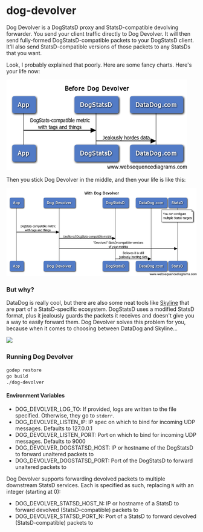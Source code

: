 # dog-devolver

Dog Devolver is a DogStatsD proxy and StatsD-compatible devolving forwarder. You send your client traffic directly to Dog Devolver. It will then send fully-formed DogStatsD-compatible packets to your DogStatsD client. It'll also send StatsD-compatible versions of those packets to any StatsDs that you want.

Look, I probably explained that poorly. Here are some fancy charts. Here's your life now:

![](before.png)

Then you stick Dog Devolver in the middle, and then your life is like this:

![](after.png)

### But why?

DataDog is really cool, but there are also some neat tools like [Skyline](https://github.com/etsy/skyline) that are part of a StatsD-specific ecosystem. DogStatsD uses a modified StatsD format, plus it jealously guards the packets it receives and doesn't give you a way to easily forward them. Dog Devolver solves this problem for you, because when it comes to choosing between DataDog and Skyline...

<img src="http://i.imgur.com/r3jMYTn.jpg" width=200></img>

### Running Dog Devolver

```
godep restore
go build
./dog-devolver
```

#### Environment Variables

* DOG_DEVOLVER_LOG_TO: If provided, logs are written to the file specified. Otherwise, they go to `stderr`.
* DOG_DEVOLVER_LISTEN_IP: IP spec on which to bind for incoming UDP messages. Defaults to 127.0.0.1
* DOG_DEVOLVER_LISTEN_PORT: Port on which to bind for incoming UDP messages. Defaults to 9000
* DOG_DEVOLVER_DOGSTATSD_HOST: IP or hostname of the DogStatsD to forward unaltered packets to
* DOG_DEVOLVER_DOGSTATSD_PORT: Port of the DogStatsD to forward unaltered packets to

Dog Devolver supports forwarding devolved packets to multiple downstream StatsD services. Each is specified as such, replacing `N` with an integer (starting at 0):

* DOG_DEVOLVER_STATSD_HOST_N: IP or hostname of a StatsD to forward devolved (StatsD-compatible) packets to
* DOG_DEVOLVER_STATSD_PORT_N: Port of a StatsD to forward devolved (StatsD-compatible) packets to
